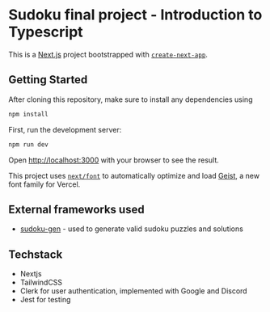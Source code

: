 # Sudoku final project - Introduction to Typescript

This is a [Next.js](https://nextjs.org) project bootstrapped with [`create-next-app`](https://nextjs.org/docs/app/api-reference/cli/create-next-app).

## Getting Started

After cloning this repository, make sure to install any dependencies using

```bash
npm install
```

First, run the development server:

```bash
npm run dev
```

Open [http://localhost:3000](http://localhost:3000) with your browser to see the result.

This project uses [`next/font`](https://nextjs.org/docs/app/building-your-application/optimizing/fonts) to automatically optimize and load [Geist](https://vercel.com/font), a new font family for Vercel.

## External frameworks used

-   [sudoku-gen](https://github.com/petewritescode/sudoku-gen) - used to generate valid sudoku puzzles and solutions

## Techstack

-   Nextjs
-   TailwindCSS
-   Clerk for user authentication, implemented with Google and Discord
-   Jest for testing

